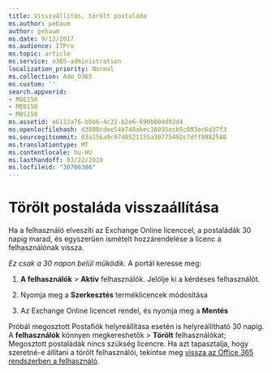 ```yaml
---
title: Visszaállítás, törölt postaláda
ms.author: pebaum
author: pebaum
ms.date: 9/12/2017
ms.audience: ITPro
ms.topic: article
ms.service: o365-administration
localization_priority: Normal
ms.collection: Adm_O365
ms.custom: ''
search.appverid:
- MOE150
- MED150
- MBS150
ms.assetid: e6112a76-bbb6-4c22-b2e6-690b004d92d4
ms.openlocfilehash: d3808cdee54b748abec16035ecb5c093ec6d37f3
ms.sourcegitcommit: 03a156a9c9740521155a30775492c7dff0982588
ms.translationtype: MT
ms.contentlocale: hu-HU
ms.lasthandoff: 03/22/2019
ms.locfileid: "30766386"
---
```

# <a name="restore-a-deleted-mailbox"></a>Törölt postaláda visszaállítása

Ha a felhasználó elveszíti az Exchange Online licenccel, a postaládák 30 napig marad, és egyszerűen ismételt hozzárendelése a licenc a felhasználónak vissza.
  
 *Ez csak a 30 napon belül működik.*  A portál keresse meg: 
  
1. **A felhasználók** \> **Aktív** felhasználók. Jelölje ki a kérdéses felhasználót. 
    
2. Nyomja meg a **Szerkesztés** terméklicencek módosítása 
    
3. Az Exchange Online licencet rendel, és nyomja meg a **Mentés**
    
Próbál megosztott Postafiók helyreállítása esetén is helyreállítható 30 napig. A **felhasználók** könnyen megkereshetők \> **Törölt** felhasználókat; Megosztott postaládák nincs szükség licencre. Ha azt tapasztalja, hogy szeretné-e állítani a törölt felhasználói, tekintse meg [vissza az Office 365 rendszerben a felhasználó](https://docs.microsoft.com/en-us/office365/admin/add-users/restore-user).
  

